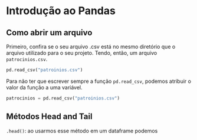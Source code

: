 # Introdução ao Pandas

## Como abrir um arquivo

Primeiro, confira se o seu arquivo .csv está no mesmo diretório que o arquivo utilizado para o seu projeto. Tendo, então, um arquivo `patrocinios.csv`.

```python
pd.read_csv("patroinios.csv")
```
Para não ter que escrever sempre a função `pd.read_csv`, podemos atribuir o valor da função a uma variável.

```python
patrocinios = pd.read_csv("patroinios.csv")
```

## Métodos Head and Tail

`.head()`: ao usarmos esse método em um dataframe podemos 
